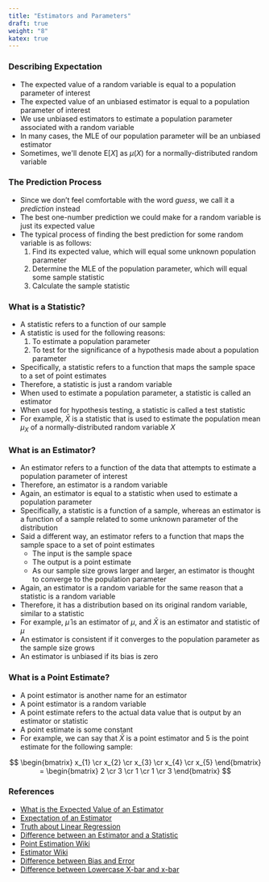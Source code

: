 ```yaml
---
title: "Estimators and Parameters"
draft: true
weight: "8"
katex: true
---
```


### Describing Expectation
- The expected value of a random variable is equal to a population parameter of interest
- The expected value of an unbiased estimator is equal to a population parameter of interest
- We use unbiased estimators to estimate a population parameter associated with a random variable
- In many cases, the MLE of our population parameter will be an unbiased estimator
- Sometimes, we'll denote $\text{E[}X\text{]}$ as $\mu(X)$ for a normally-distributed random variable

### The Prediction Process
- Since we don’t feel comfortable with the word *guess*, we call it a *prediction* instead
- The best one-number prediction we could make for a random variable is just its expected value
- The typical process of finding the best prediction for some random variable is as follows:
	1. Find its expected value, which will equal some unknown population parameter
	2. Determine the MLE of the population parameter, which will equal some sample statistic
	3. Calculate the sample statistic

### What is a Statistic?
- A statistic refers to a function of our sample
- A statistic is used for the following reasons:
	1. To estimate a population parameter
	2. To test for the significance of a hypothesis made about a population parameter
- Specifically, a statistic refers to a function that maps the sample space to a set of point estimates
- Therefore, a statistic is just a random variable
- When used to estimate a population parameter, a statistic is called an estimator
- When used for hypothesis testing, a statistic is called a test statistic
- For example, $\bar{X}$ is a statistic that is used to estimate the population mean $\mu_{X}$ of a normally-distributed random variable $X$

### What is an Estimator?
- An estimator refers to a function of the data that attempts to estimate a population parameter of interest
- Therefore, an estimator is a random variable
- Again, an estimator is equal to a statistic when used to estimate a population parameter
- Specifically, a statistic is a function of a sample, whereas an estimator is a function of a sample related to some unknown parameter of the distribution
- Said a different way, an estimator refers to a function that maps the sample space to a set of point estimates
	- The input is the sample space
	- The output is a point estimate
	- As our sample size grows larger and larger, an estimator is thought to converge to the population parameter
- Again, an estimator is a random variable for the same reason that a statistic is a random variable
- Therefore, it has a distribution based on its original random variable, similar to a statistic
- For example, $\hat{\mu}$ is an estimator of $\mu$, and $\bar{X}$ is an estimator and statistic of $\mu$
- An estimator is consistent if it converges to the population parameter as the sample size grows
- An estimator is unbiased if its bias is zero

### What is a Point Estimate?
- A point estimator is another name for an estimator
- A point estimator is a random variable
- A point estimate refers to the actual data value that is output by an estimator or statistic
- A point estimate is some constant
- For example, we can say that $\bar{X}$ is a point estimator and 5 is the point estimate for the following sample:

$$ \begin{bmatrix} x_{1} \cr x_{2} \cr x_{3} \cr x_{4} \cr x_{5} \end{bmatrix} = \begin{bmatrix} 2 \cr 3 \cr 1 \cr 1 \cr 3 \end{bmatrix} $$

### References
- [What is the Expected Value of an Estimator](https://math.stackexchange.com/questions/1950866/what-is-the-meaning-of-expected-value-of-an-estimator)
- [Expectation of an Estimator](https://stats.stackexchange.com/questions/26396/expectation-of-an-estimator)
- [Truth about Linear Regression](http://www.stat.cmu.edu/~cshalizi/TALR/TALR.pdf)
- [Difference between an Estimator and a Statistic](https://stats.stackexchange.com/questions/47728/what-is-the-difference-between-an-estimator-and-a-statistic)
- [Point Estimation Wiki](https://en.wikipedia.org/wiki/Point_estimation)
- [Estimator Wiki](https://en.wikipedia.org/wiki/Estimator)
- [Difference between Bias and Error](https://stats.stackexchange.com/questions/135960/difference-between-bias-and-error)
- [Difference between Lowercase X-bar and x-bar](https://stats.stackexchange.com/questions/161510/what-is-the-difference-between-bar-x-and-bar-x)
